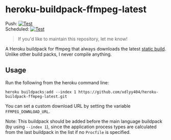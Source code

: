 # heroku-buildpack-ffmpeg-latest

Push: [![Test](https://github.com/xdlyy404/heroku-buildpack-ffmpeg-latest/workflows/Test/badge.svg?branch=master&event=push)](https://github.com/xdlyy404/heroku-buildpack-ffmpeg-latest/actions?query=workflow%3ATest+event%3Apush+branch%3Amaster)  
Scheduled: [![Test](https://github.com/xdlyy404/heroku-buildpack-ffmpeg-latest/workflows/Test/badge.svg?branch=master&event=schedule)](https://github.com/xdlyy404/heroku-buildpack-ffmpeg-latest/actions?query=workflow%3ATest+event%3Aschedule+branch%3Amaster)

> If you'd like to maintain this repository, let me know!

A Heroku buildpack for ffmpeg that always downloads the latest [static build](http://johnvansickle.com/ffmpeg/).
Unlike other build packs, I never compile anything.

## Usage

Run the following from the heroku command line:

```
heroku buildpacks:add --index 1 https://github.com/xdlyy404/heroku-buildpack-ffmpeg-latest.git
```

You can set a custom download URL by setting the variable `FFMPEG_DOWNLOAD_URL`.

Note: This buildpack should be added before the main language buildpack (by using `--index 1`),
since the application process types are calculated from the last buildpack in the list if no
`Procfile` is specified.

